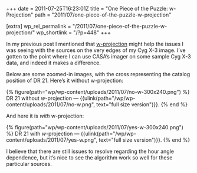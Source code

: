 +++
date = 2011-07-25T16:23:01Z
title = "One Piece of the Puzzle: w-Projection"
path = "2011/07/one-piece-of-the-puzzle-w-projection"

[extra]
wp_rel_permalink = "/2011/07/one-piece-of-the-puzzle-w-projection/"
wp_shortlink = "/?p=448"
+++

In my previous post I mentioned that
[w-projection](http://adsabs.harvard.edu/abs/2005ASPC..347...86C) might help
the issues I was seeing with the sources on the very edges of my Cyg X-3
image. I’ve gotten to the point where I can use CASA’s imager on some sample
Cyg X-3 data, and indeed it makes a difference.

Below are some zoomed-in images, with the cross representing the catalog
position of DR 21. Here’s it without w-projection:

{% figure(path="wp/wp-content/uploads/2011/07/no-w-300x240.png") %}
DR 21 without *w*-projection — {{ulink(path="/wp/wp-content/uploads/2011/07/no-w.png", text="full size version")}}.
{% end %}

And here it is _with_ w-projection:

{% figure(path="wp/wp-content/uploads/2011/07/yes-w-300x240.png") %}
DR 21 with *w*-projection — {{ulink(path="/wp/wp-content/uploads/2011/07/yes-w.png", text="full size version")}}.
{% end %}

I believe that there are still issues to resolve regarding the hour angle
dependence, but it’s nice to see the algorithm work so well for these
particular sources.
